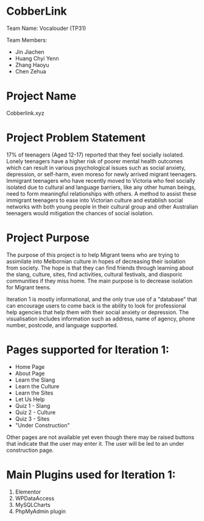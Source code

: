 # CobberLink
Team Name: Vocalouder (TP31)

Team Members: 
- Jin Jiachen
- Huang Chyi Yenn
- Zhang Haoyu
- Chen Zehua

# Project Name
Cobberlink.xyz 

# Project Problem Statement
17% of teenagers (Aged 12-17) reported that they feel socially isolated. Lonely teenagers have a higher risk of poorer mental health outcomes which can result in various psychological issues such as social anxiety, depression, or self-harm, even moreso for newly arrived migrant teenagers. Immigrant teenagers who have recently moved to Victoria who feel socially isolated due to cultural and language barriers, like any other human beings, need to form meaningful relationships with others. A method to assist these immigrant teenagers to ease into Victorian culture and establish social networks with both young people in their cultural group and other Australian teenagers would mitigation the chances of social isolation.

# Project Purpose 
The purpose of this project is to help Migrant teens who are trying to assimilate into Melbornian culture in hopes of decreasing their isolation from society. The hope is that they can find friends through learning about the slang, culture, sites, find activities, cultural festivals, and diasporic communities if they miss home. The main purpose is to decrease isolation for Migrant teens.

Iteration 1 is mostly informational, and the only true use of a "database" that can encourage users to come back is the ability to look for professional help agencies that help them with their social anxiety or depression. The visualisation includes information such as address, name of agency, phone number, postcode, and language supported.

# Pages supported for Iteration 1:
- Home Page
- About Page
- Learn the Slang
- Learn the Culture
- Learn the Sites
- Let Us Help
- Quiz 1 - Slang
- Quiz 2 - Culture
- Quiz 3 - Sites
- "Under Construction"

Other pages are not available yet even though there may be raised buttons that indicate that the user may enter it. The user will be led to an under construction page.

# Main Plugins used for Iteration 1:
1. Elementor
2. WPDataAccess
3. MySQLCharts
4. PhpMyAdmin plugin

